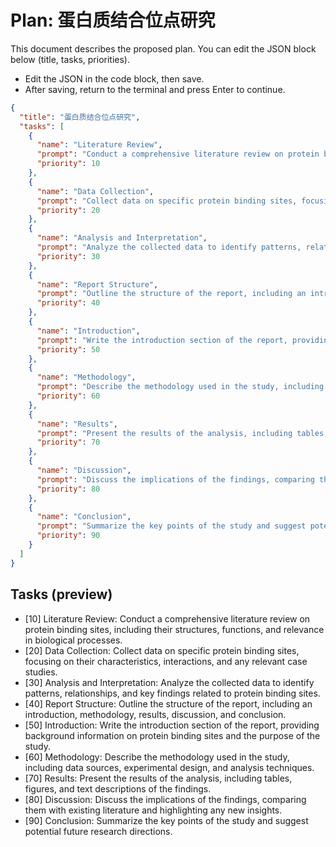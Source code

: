 # Plan: 蛋白质结合位点研究

This document describes the proposed plan. You can edit the JSON block below (title, tasks, priorities).

- Edit the JSON in the code block, then save.
- After saving, return to the terminal and press Enter to continue.

```json plan
{
  "title": "蛋白质结合位点研究",
  "tasks": [
    {
      "name": "Literature Review",
      "prompt": "Conduct a comprehensive literature review on protein binding sites, including their structures, functions, and relevance in biological processes.",
      "priority": 10
    },
    {
      "name": "Data Collection",
      "prompt": "Collect data on specific protein binding sites, focusing on their characteristics, interactions, and any relevant case studies.",
      "priority": 20
    },
    {
      "name": "Analysis and Interpretation",
      "prompt": "Analyze the collected data to identify patterns, relationships, and key findings related to protein binding sites.",
      "priority": 30
    },
    {
      "name": "Report Structure",
      "prompt": "Outline the structure of the report, including an introduction, methodology, results, discussion, and conclusion.",
      "priority": 40
    },
    {
      "name": "Introduction",
      "prompt": "Write the introduction section of the report, providing background information on protein binding sites and the purpose of the study.",
      "priority": 50
    },
    {
      "name": "Methodology",
      "prompt": "Describe the methodology used in the study, including data sources, experimental design, and analysis techniques.",
      "priority": 60
    },
    {
      "name": "Results",
      "prompt": "Present the results of the analysis, including tables, figures, and text descriptions of the findings.",
      "priority": 70
    },
    {
      "name": "Discussion",
      "prompt": "Discuss the implications of the findings, comparing them with existing literature and highlighting any new insights.",
      "priority": 80
    },
    {
      "name": "Conclusion",
      "prompt": "Summarize the key points of the study and suggest potential future research directions.",
      "priority": 90
    }
  ]
}
```

## Tasks (preview)
- [10] Literature Review: Conduct a comprehensive literature review on protein binding sites, including their structures, functions, and relevance in biological processes.
- [20] Data Collection: Collect data on specific protein binding sites, focusing on their characteristics, interactions, and any relevant case studies.
- [30] Analysis and Interpretation: Analyze the collected data to identify patterns, relationships, and key findings related to protein binding sites.
- [40] Report Structure: Outline the structure of the report, including an introduction, methodology, results, discussion, and conclusion.
- [50] Introduction: Write the introduction section of the report, providing background information on protein binding sites and the purpose of the study.
- [60] Methodology: Describe the methodology used in the study, including data sources, experimental design, and analysis techniques.
- [70] Results: Present the results of the analysis, including tables, figures, and text descriptions of the findings.
- [80] Discussion: Discuss the implications of the findings, comparing them with existing literature and highlighting any new insights.
- [90] Conclusion: Summarize the key points of the study and suggest potential future research directions.
